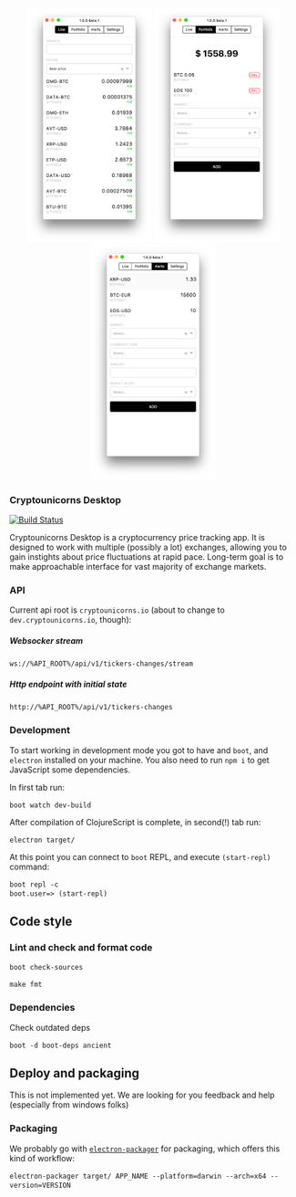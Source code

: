 <div align="center">
  <img src="docs/img/live.png" width="220px" />
  <img src="docs/img/folio.png" width="220px" />
  <img src="docs/img/alerts.png" width="220px" />
</div>

### Cryptounicorns Desktop

[![Build Status](https://travis-ci.org/cryptounicorns/desktop.svg)](https://travis-ci.org/cryptounicorns/desktop)

Cryptounicorns Desktop is a cryptocurrency price tracking app. It is designed to work with multiple (possibly a lot) exchanges, allowing you to gain instights about price fluctuations at rapid pace. Long-term goal is to make approachable interface for vast majority of exchange markets.

### API

Current api root is `cryptounicorns.io` (about to change to `dev.cryptounicorns.io`, though):

##### Websocker stream

```
ws://%API_ROOT%/api/v1/tickers-changes/stream
```

##### Http endpoint with initial state

```
http://%API_ROOT%/api/v1/tickers-changes
```


### Development

To start working in development mode you got to have and `boot`, and `electron` installed on your machine. You also need to run `npm i` to get JavaScript some dependencies.

In first tab run:

```
boot watch dev-build
```

After compilation of ClojureScript is complete, in second(!) tab run:

```
electron target/
```

At this point you can connect to `boot` REPL, and execute `(start-repl)` command:

```
boot repl -c
boot.user=> (start-repl)
```

## Code style

### Lint and check and format code

```
boot check-sources
```

```
make fmt
```

### Dependencies

Check outdated deps

```
boot -d boot-deps ancient
```

## Deploy and packaging

This is not implemented yet. We are looking for you feedback and help (especially from windows folks)

### Packaging

We probably go with [`electron-packager`](https://github.com/maxogden/electron-packager) for packaging, which offers this kind of workflow:

```
electron-packager target/ APP_NAME --platform=darwin --arch=x64 --version=VERSION
```


